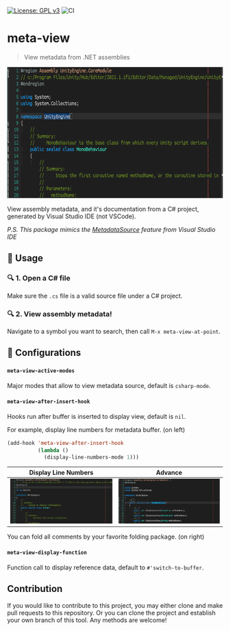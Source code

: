 [![License: GPL v3](https://img.shields.io/badge/License-GPL%20v3-blue.svg)](https://www.gnu.org/licenses/gpl-3.0)
![CI](https://github.com/emacs-vs/meta-view/workflows/CI/badge.svg)

# meta-view
> View metadata from .NET assemblies

<p align="center">
  <img src="./etc/demo.png" width="618" height="307" />
</p>

View assembly metadata, and it's documentation from a C# project, generated
by Visual Studio IDE (not VSCode).

*P.S. This package mimics the [MetadataSource](https://github.com/dotnet/roslyn/tree/main/src/Features/Core/Portable/MetadataAsSource)
feature from Visual Studio IDE*

## :floppy_disk: Usage

### :mag: 1. Open a C# file

Make sure the `.cs` file is a valid source file under a C# project.

### :mag: 2. View assembly metadata!

Navigate to a symbol you want to search, then call `M-x meta-view-at-point`.

## :hammer: Configurations

#### `meta-view-active-modes`

Major modes that allow to view metadata source, default is `csharp-mode`.

#### `meta-view-after-insert-hook`

Hooks run after buffer is inserted to display view, default is `nil`.

For example, display line numbers for metadata buffer. (on left)

```el
(add-hook 'meta-view-after-insert-hook
          (lambda ()
            (display-line-numbers-mode 1)))
```

| Display Line Numbers         | Advance                       |
|------------------------------|-------------------------------|
| <img src="./etc/dis-ln.png"> | <img src="./etc/advance.png"> |

You can fold all comments by your favorite folding package. (on right)

#### `meta-view-display-function`

Function call to display reference data, default to `#'switch-to-buffer`.

## Contribution

If you would like to contribute to this project, you may either
clone and make pull requests to this repository. Or you can
clone the project and establish your own branch of this tool.
Any methods are welcome!
